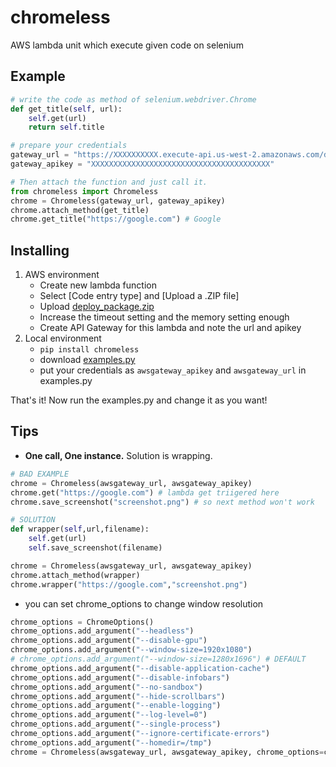 # chromeless
AWS lambda unit which execute given code on selenium

## Example
```python
# write the code as method of selenium.webdriver.Chrome
def get_title(self, url):
    self.get(url)
    return self.title

# prepare your credentials
gateway_url = "https://XXXXXXXXXX.execute-api.us-west-2.amazonaws.com/default/chromeless"
gateway_apikey = "XXXXXXXXXXXXXXXXXXXXXXXXXXXXXXXXXXXXXXXX"

# Then attach the function and just call it.
from chromeless import Chromeless
chrome = Chromeless(gateway_url, gateway_apikey)
chrome.attach_method(get_title)
chrome.get_title("https://google.com") # Google
```

## Installing
1. AWS environment
    + Create new lambda function
    + Select [Code entry type] and [Upload a .ZIP file]
    + Upload [deploy_package.zip](https://github.com/umihico/chromeless/blob/master/awslambda/deploy_package.zip)
    + Increase the timeout setting and the memory setting enough
    + Create API Gateway for this lambda and note the url and apikey
2. Local environment
    + `pip install chromeless`
    + download [examples.py](https://github.com/umihico/chromeless/blob/master/examples.py)
    + put your credentials as `awsgateway_apikey` and `awsgateway_url` in examples.py

That's it! Now run the examples.py and change it as you want!

## Tips
+ **One call, One instance.** Solution is wrapping.  

```python
# BAD EXAMPLE
chrome = Chromeless(awsgateway_url, awsgateway_apikey)
chrome.get("https://google.com") # lambda get triigered here
chrome.save_screenshot("screenshot.png") # so next method won't work

# SOLUTION
def wrapper(self,url,filename):
    self.get(url)
    self.save_screenshot(filename)

chrome = Chromeless(awsgateway_url, awsgateway_apikey)
chrome.attach_method(wrapper)
chrome.wrapper("https://google.com","screenshot.png")
```

+ you can set chrome_options to change window resolution

```python
chrome_options = ChromeOptions()
chrome_options.add_argument("--headless")
chrome_options.add_argument("--disable-gpu")
chrome_options.add_argument("--window-size=1920x1080")
# chrome_options.add_argument("--window-size=1280x1696") # DEFAULT
chrome_options.add_argument("--disable-application-cache")
chrome_options.add_argument("--disable-infobars")
chrome_options.add_argument("--no-sandbox")
chrome_options.add_argument("--hide-scrollbars")
chrome_options.add_argument("--enable-logging")
chrome_options.add_argument("--log-level=0")
chrome_options.add_argument("--single-process")
chrome_options.add_argument("--ignore-certificate-errors")
chrome_options.add_argument("--homedir=/tmp")
chrome = Chromeless(awsgateway_url, awsgateway_apikey, chrome_options=chrome_options)
```
